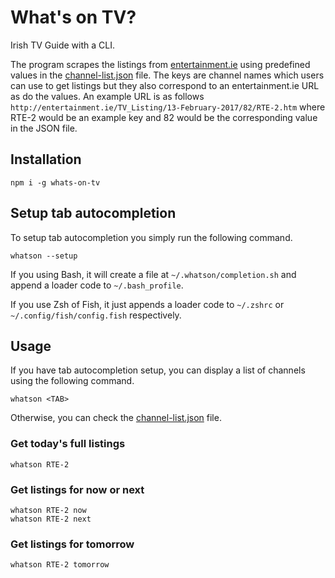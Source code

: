 # What's on TV?
Irish TV Guide with a CLI.

The program scrapes the listings from [entertainment.ie](http://entertainment.ie) using predefined values in the [channel-list.json](https://github.com/okeefj22/whats-on-tv/blob/master/channel-list.json) file. The keys are channel names which users can use to get listings but they also correspond to an entertainment.ie URL as do the values. An example URL is as follows `http://entertainment.ie/TV_Listing/13-February-2017/82/RTE-2.htm` where RTE-2 would be an example key and 82 would be the corresponding value in the JSON file.

## Installation
```
npm i -g whats-on-tv
```

## Setup tab autocompletion
To setup tab autocompletion you simply run the following command.

```
whatson --setup
```

If you using Bash, it will create a file at `~/.whatson/completion.sh` and append a loader code to `~/.bash_profile`.

If you use Zsh of Fish, it just appends a loader code to `~/.zshrc` or `~/.config/fish/config.fish` respectively.


## Usage
If you have tab autocompletion setup, you can display a list of channels using the following command.

```
whatson <TAB>
```

Otherwise, you can check the [channel-list.json](https://github.com/okeefj22/whats-on-tv/blob/master/channel-list.json) file.

### Get today's full listings
```
whatson RTE-2
```

### Get listings for now or next
```
whatson RTE-2 now
whatson RTE-2 next
```

### Get listings for tomorrow
```
whatson RTE-2 tomorrow
```
